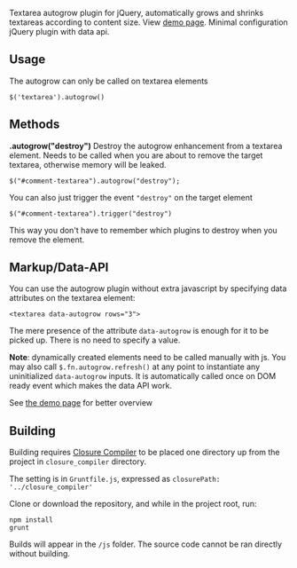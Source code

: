 Textarea autogrow plugin for jQuery, automatically grows and shrinks textareas according to content size. View [demo page](http://petkaantonov.github.io/jQuery-autogrow/).
Minimal configuration jQuery plugin with data api.

Usage
-----

The autogrow can only be called on textarea elements

    $('textarea').autogrow()
    
Methods
-------

__.autogrow("destroy")__
Destroy the autogrow enhancement from a textarea element. Needs to be called
when you are about to remove the target textarea, otherwise memory will be leaked.

    $("#comment-textarea").autogrow("destroy");

You can also just trigger the event `"destroy"` on the target element

    $("#comment-textarea").trigger("destroy")
    
This way you don't have to remember which plugins to destroy when you remove the element.
    
Markup/Data-API
--------

You can use the autogrow plugin without extra javascript by specifying data attributes on the textarea element:


    <textarea data-autogrow rows="3">
    
The mere presence of the attribute `data-autogrow` is enough for it to be picked up. There is no need to specify a value.

**Note**: dynamically created elements need to be called manually with js. You may also call `$.fn.autogrow.refresh()` at any point to instantiate any
uninitialized `data-autogrow` inputs. It is automatically called once on DOM ready event which makes the data API work.


See [the demo page](http://petkaantonov.github.io/jQuery-autogrow/) for better overview

Building
----------

Building requires [Closure Compiler](http://dl.google.com/closure-compiler/compiler-latest.zip) to be placed
one directory up from the project in `closure_compiler` directory.

The setting is in `Gruntfile.js`, expressed as `closurePath: '../closure_compiler'`

Clone or download the repository, and while in the project root, run:

    npm install
    grunt
    
Builds will appear in the `/js` folder. The source code cannot be ran directly without building.